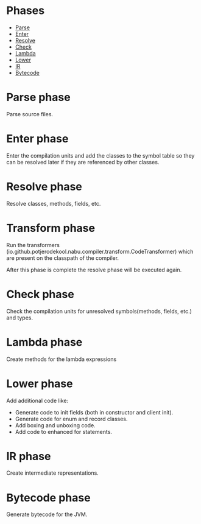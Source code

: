 # Phases
* [Parse](#parse-phase)
* [Enter](#enter-phase)
* [Resolve](#resolve-phase)
* [Check](#check-phase)
* [Lambda](#lambda-phase)
* [Lower](#lower-phase)
* [IR](#ir-phase)
* [Bytecode](#bytecode-phase)

# Parse phase
Parse source files.

# Enter phase
Enter the compilation units and add the classes to the symbol table
so they can be resolved later if they are referenced by other classes.

# Resolve phase
Resolve classes, methods, fields, etc.

# Transform phase
Run the transformers (io.github.potjerodekool.nabu.compiler.transform.CodeTransformer)
which are present on the classpath of the compiler.

After this phase is complete the resolve phase will be executed again.

# Check phase
Check the compilation units for unresolved symbols(methods, fields, etc.) and types.

# Lambda phase
Create methods for the lambda expressions

# Lower phase
Add additional code like:

* Generate code to init fields (both in constructor and client init).
* Generate code for enum and record classes.
* Add boxing and unboxing code.
* Add code to enhanced for statements.

# IR phase

Create intermediate representations.

# Bytecode phase

Generate bytecode for the JVM.
